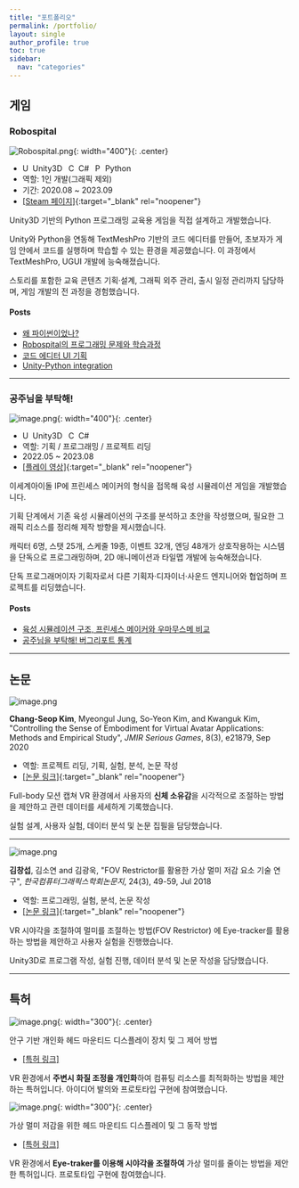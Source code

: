 ```yaml
---
title: "포트폴리오"
permalink: /portfolio/
layout: single
author_profile: true
toc: true
sidebar:
  nav: "categories"
---
```



## 게임

### Robospital

![Robospital.png](/assets/images/포트폴리오/Robospital.png){: width="400"}{: .center}

- <img src="/assets/icons/Unity_2021_logo.svg.png" alt="Unity Logo" style="height:1em;"> Unity3D <img src="/assets/icons/Logo_C_sharp.svg.png" alt="C# Logo" style="height:1em; margin-left:0.5em;"> C# <img src="/assets/icons/Python_logo.svg.png" alt="Python Logo" style="height:1em; margin-left:0.5em;"> Python
- 역할: 1인 개발(그래픽 제외)
- 기간: 2020.08 ~ 2023.09
- <i class="fa-brands fa-steam"></i> [[Steam 페이지]](https://store.steampowered.com/app/2576580/Robospital/){:target="_blank" rel="noopener"}

Unity3D 기반의 Python 프로그래밍 교육용 게임을 직접 설계하고 개발했습니다.

Unity와 Python을 연동해 TextMeshPro 기반의 코드 에디터를 만들어, 초보자가 게임 안에서 코드를 실행하며 학습할 수 있는 환경을 제공했습니다. 이 과정에서 TextMeshPro, UGUI 개발에 능숙해졌습니다.

스토리를 포함한 교육 콘텐츠 기획·설계, 그래픽 외주 관리, 출시 일정 관리까지 담당하며, 게임 개발의 전 과정을 경험했습니다.

#### Posts
- [왜 파이썬이었나?](/posts/why-did-i-choose-python)
- [Robospital의 프로그래밍 문제와 학습과정](/posts/robospital-programming-contents)
- [코드 에디터 UI 기획](/posts/code-editor-ui-design)
- [Unity-Python integration](/posts/unity-python-integration)

---

### 공주님을 부탁해!

![image.png](/assets/images/포트폴리오/image.png){: width="400"}{: .center}

- <img src="/assets/icons/Unity_2021_logo.svg.png" alt="Unity Logo" style="height:1em;"> Unity3D <img src="/assets/icons/Logo_C_sharp.svg.png" alt="C# Logo" style="height:1em; margin-left:0.5em;"> C#
- 역할: 기획 / 프로그래밍 / 프로젝트 리딩
- 2022.05 ~ 2023.08
- <i class="fa-brands fa-youtube" style="color:red;"></i> [[플레이 영상]](https://youtu.be/8EBMCGBGtKI?si=nJ6-h2pK-xn8-aFz){:target="_blank" rel="noopener"}

이세계아이돌 IP에 프린세스 메이커의 형식을 접목해 육성 시뮬레이션 게임을 개발했습니다.

기획 단계에서 기존 육성 시뮬레이션의 구조를 분석하고 초안을 작성했으며, 필요한 그래픽 리소스를 정리해 제작 방향을 제시했습니다.

캐릭터 6명, 스탯 25개, 스케줄 19종, 이벤트 32개, 엔딩 48개가 상호작용하는 시스템을 단독으로 프로그래밍하며, 2D 애니메이션과 타일맵 개발에 능숙해졌습니다.

단독 프로그래머이자 기획자로서 다른 기획자·디자이너·사운드 엔지니어와 협업하며 프로젝트를 리딩했습니다.

#### Posts
- [육성 시뮬레이션 구조, 프린세스 메이커와 우마무스메 비교](/posts/raising-sims-structure)
- [공주님을 부탁해! 버그리포트 통계](/posts/bug-report-statistics)

---

## 논문

![image.png](/assets/images/포트폴리오/image%201.png)

<i class="fa-solid fa-book-open"></i> **Chang-Seop Kim**, Myeongul Jung, So-Yeon Kim, and Kwanguk Kim, "Controlling the Sense of Embodiment for Virtual Avatar Applications: Methods and Empirical Study", *JMIR Serious Games*, 8(3), e21879, Sep 2020

- 역할: 프로젝트 리딩, 기획, 실험, 분석, 논문 작성
- [[논문 링크]](https://games.jmir.org/2020/3/e21879/){:target="_blank" rel="noopener"}

Full-body 모션 캡쳐 VR 환경에서 사용자의 **신체 소유감**을 시각적으로 조절하는 방법을 제안하고 관련 데이터를 세세하게 기록했습니다. 

실험 설계, 사용자 실험, 데이터 분석 및 논문 집필을 담당했습니다.

---

![image.png](/assets/images/포트폴리오/image%202.png)

<i class="fa-solid fa-book-open"></i> **김창섭**, 김소연 and 김광욱, "FOV Restrictor를 활용한 가상 멀미 저감 요소 기술 연구", *한국컴퓨터그래픽스학회논문지*, 24(3), 49-59, Jul 2018

- 역할: 프로그래밍, 실험, 분석, 논문 작성
- [[논문 링크]](https://doi.org/10.15701/kcgs.2018.24.3.49){:target="_blank" rel="noopener"}

VR 시야각을 조절하여 멀미를 조절하는 방법(FOV Restrictor) 에 Eye-tracker를 활용하는 방법을 제안하고 사용자 실험을 진행했습니다. 

Unity3D로 프로그램 작성, 실험 진행, 데이터 분석 및 논문 작성을 담당했습니다.

---

## 특허

![image.png](/assets/images/포트폴리오/image%203.png){: width="300"}{: .center}

<i class="fa-regular fa-lightbulb"></i>안구 기반 개인화 헤드 마운티드 디스플레이 장치 및 그 제어 방법

- [[특허 링크]](https://patents.google.com/patent/KR20220033223A/en)

VR 환경에서 **주변시 화질 조정을 개인화**하여 컴퓨팅 리소스를 최적화하는 방법을 제안하는 특허입니다. 아이디어 발의와 프로토타입 구현에 참여했습니다.


![image.png](/assets/images/포트폴리오/image%204.png){: width="300"}{: .center}

<i class="fa-regular fa-lightbulb"></i>가상 멀미 저감을 위한 헤드 마운티드 디스플레이 및 그 동작 방법

- [[특허 링크]](https://patents.google.com/patent/KR101951406B1/en)

VR 환경에서 **Eye-traker를 이용해 시야각을 조절하여** 가상 멀미를 줄이는 방법을 제안한 특허입니다. 프로토타입 구현에 참여했습니다.